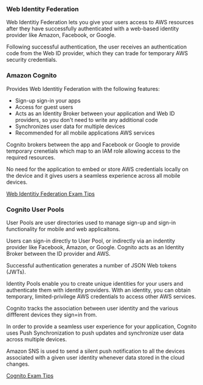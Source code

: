 ### Web Identity Federation
Web Identitiy Federation lets you give your users access to AWS resources after they have successfully authenticated with a web-based identity provider like Amazon, Facebook, or Google.

Following successful authentication, the user receives an authentication code from the Web ID provider, which they can trade for temporary AWS security credentials.

### Amazon Cognito
Provides Web Identitiy Federation with the following features:
* Sign-up sign-in your apps
* Access for guest users
* Acts as an Identity Broker between your application and Web ID providers, so you don't need to write any additional code
* Synchronizes user data for multiple devices
* Recommended for all mobile applications AWS services

Cognito brokers between the app and Facebook or Google to provide temporary crenetials which map to an IAM role allowing access to the required resources.

No need for the application to embed or store AWS credentials locally on the device and it gives users a seamless experience across all mobile devices.

[Web Identitiy Federation Exam Tips](exam_tips.md)

### Cognito User Pools

User Pools are user directories used to manage sign-up and sign-in functionality for mobile and web applicaitons.

Users can sign-in directly to User Pool, or indirectly via an indentity provider like Facebook, Amazon, or Google. Cognito acts as an Identity Broker between the ID provider and AWS.

Successful authentication generates a number of JSON Web tokens (JWTs).

Identity Pools enable you to create unique identities for your users and authenticate them with identity providers. With an identity, you can obtain temporary, limited-privilege AWS credentials to access other AWS services.

Cognito tracks the association between user identity and the various diffferent devices they sign=in from.

In order to provide a seamless user experience for your application, Cognito uses Push Synchronization to push updates and synchronize user data across multiple devices.

Amazon SNS is used to send a silent push notification to all the devices associated with a given user identity whenever data stored in the cloud changes.

[Cognito Exam Tips](exam_tips.md)
